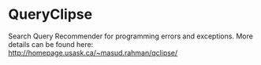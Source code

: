 # QueryClipse
Search Query Recommender for programming errors and exceptions. More details can be found here: http://homepage.usask.ca/~masud.rahman/qclipse/
